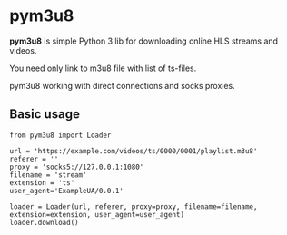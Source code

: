 # pym3u8

**pym3u8** is simple Python 3 lib for downloading online HLS streams and videos. 

You need only link to m3u8 file with list of ts-files.

pym3u8 working with direct connections and socks proxies.


## Basic usage
```
from pym3u8 import Loader

url = 'https://example.com/videos/ts/0000/0001/playlist.m3u8'
referer = ''
proxy = 'socks5://127.0.0.1:1080'
filename = 'stream'
extension = 'ts'
user_agent='ExampleUA/0.0.1'

loader = Loader(url, referer, proxy=proxy, filename=filename, extension=extension, user_agent=user_agent)
loader.download()
``` 
